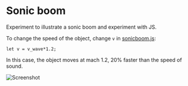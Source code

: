 # Sonic boom

Experiment to illustrate a sonic boom and experiment with JS.

To change the speed of the object, change `v` in [sonicboom.js](./sonicboom.js):

```let v = v_wave*1.2;```

In this case, the object moves at mach 1.2, 20% faster than the speed of sound.

![Screenshot](./screenshot.png)